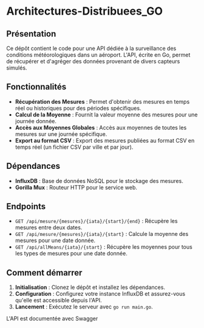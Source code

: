 # Architectures-Distribuees_GO

## Présentation
Ce dépôt contient le code pour une API dédiée à la surveillance des conditions météorologiques dans un aéroport. L'API, écrite en Go, permet de récupérer et d'agréger des données provenant de divers capteurs simulés.

## Fonctionnalités
- **Récupération des Mesures** : Permet d'obtenir des mesures en temps réel ou historiques pour des périodes spécifiques.
- **Calcul de la Moyenne** : Fournit la valeur moyenne des mesures pour une journée donnée.
- **Accès aux Moyennes Globales** : Accès aux moyennes de toutes les mesures sur une journée spécifique.
- **Export au format CSV** : Export des mesures publiées au format CSV en temps réel (un fichier CSV par ville et par jour).

## Dépendances
- **InfluxDB** : Base de données NoSQL pour le stockage des mesures.
- **Gorilla Mux** : Routeur HTTP pour le service web.

## Endpoints
- `GET /api/mesure/{mesures}/{iata}/{start}/{end}` : Récupère les mesures entre deux dates.
- `GET /api/mesure/{mesures}/{iata}/{start}` : Calcule la moyenne des mesures pour une date donnée.
- `GET /api/allMeans/{iata}/{start}` : Récupère les moyennes pour tous les types de mesures pour une date donnée.

## Comment démarrer
1. **Initialisation** : Clonez le dépôt et installez les dépendances.
2. **Configuration** : Configurez votre instance InfluxDB et assurez-vous qu'elle est accessible depuis l'API.
3. **Lancement** : Exécutez le serveur avec `go run main.go`.

L'API est documentée avec Swagger 
